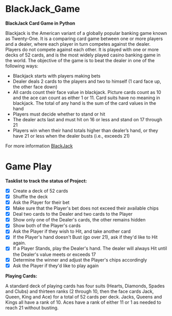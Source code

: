 # BlackJack_Game
**BlackJack Card Game in Python**

Blackjack is the American variant of a globally popular banking game known as Twenty-One. It is a comparing card game between one or more players and a dealer, where each player in turn competes against the dealer. Players do not compete against each other. It is played with one or more decks of 52 cards, and is the most widely played casino banking game in the world. The objective of the game is to beat the dealer in one of the following ways:

- Blackjack starts with players making bets
- Dealer deals 2 cards to the players and two to himself (1 card face up, the other face down)
- All cards count their face value in blackjack. Picture cards count as 10 and the ace can count as either 1 or 11. Card suits have no meaning in blackjack. The total of any hand is the sum of the card values in the hand
- Players must decide whether to stand or hit
- The dealer acts last and must hit on 16 or less and stand on 17 through 21
- Players win when their hand totals higher than dealer’s hand, or they have 21 or less when the dealer busts (i.e., exceeds 21)

For more information [BlackJack](https://en.wikipedia.org/wiki/Blackjack)

# Game Play
**Tasklist to track the status of Project:**
- [x] Create a deck of 52 cards
- [x] Shuffle the deck
- [x] Ask the Player for their bet
- [x] Make sure that the Player's bet does not exceed their available chips
- [x] Deal two cards to the Dealer and two cards to the Player
- [x] Show only one of the Dealer's cards, the other remains hidden
- [x] Show both of the Player's cards
- [x] Ask the Player if they wish to Hit, and take another card
- [x] If the Player's hand doesn't Bust (go over 21), ask if they'd like to Hit again.
- [x] If a Player Stands, play the Dealer's hand. The dealer will always Hit until the Dealer's value meets or exceeds 17
- [x] Determine the winner and adjust the Player's chips accordingly
- [x] Ask the Player if they'd like to play again

**Playing Cards:**

A standard deck of playing cards has four suits (Hearts, Diamonds, Spades and Clubs) and thirteen ranks (2 through 10, then the face cards Jack, Queen, King and Ace) for a total of 52 cards per deck. Jacks, Queens and Kings all have a rank of 10. Aces have a rank of either 11 or 1 as needed to reach 21 without busting.
